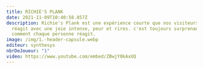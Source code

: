 ```yaml
---
title: RICHIE'S PLANK
date: 2021-11-09T10:40:58.857Z
description: Richie's Plank est une expérience courte que nos visiteurs on
  réagit avec une joie intense, peur et rires. c'est toujours surprenant de voir
  comment chaque personne réagit.
image: /img/1.-header-capsule.webp
editeur: synthesys
nbrDeJoueur: "1"
video: https://www.youtube.com/embed/ZBwjY0kAxUQ
---
```


